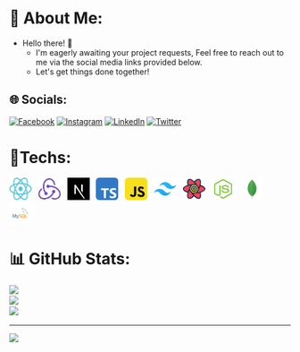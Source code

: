 # 💫 About Me:
- Hello there! 👋
    - I'm eagerly awaiting your project requests, Feel free to reach out to me via the social media links provided below.
    - Let's get things done together!


## 🌐 Socials:
[![Facebook](https://img.shields.io/badge/Facebook-%231877F2.svg?logo=Facebook&logoColor=white)](https://facebook.com/profile.php?id=100057711233366&mibextid=ZbWKwL) [![Instagram](https://img.shields.io/badge/Instagram-%23E4405F.svg?logo=Instagram&logoColor=white)](https://instagram.com/masih_developer) [![LinkedIn](https://img.shields.io/badge/LinkedIn-%230077B5.svg?logo=linkedin&logoColor=white)](https://linkedin.com/in/masih-abedini-70ab89236/) [![Twitter](https://img.shields.io/badge/Twitter-%231DA1F2.svg?logo=Twitter&logoColor=white)](https://twitter.com/masih_developer) 

# 🚀Techs:
<div class="hello">
    <img src="https://github.com/masih-developer/masih-developer/blob/main/techs/react.svg" alt="reactjs" width="40" height="40">
    &nbsp;
    <img src="https://github.com/masih-developer/masih-developer/blob/main/techs/redux.svg" alt="reduxjs" width="40" height="40">
    &nbsp;
    <img src="https://github.com/masih-developer/masih-developer/blob/main/techs/nextjs.jpg" alt="nextjs" width="40" height="40">
    &nbsp;
    <img src="https://github.com/masih-developer/masih-developer/blob/main/techs/typescript.svg" alt="typescript" width="40" height="40">
    &nbsp;
    <img src="https://github.com/masih-developer/masih-developer/blob/main/techs/javascript.svg" alt="javascript" width="40" height="40">
    &nbsp;
    <img src="https://github.com/masih-developer/masih-developer/blob/main/techs/tailwindcss.svg" alt="tailwindcss" width="40" height="40">
    &nbsp;
    <img src="https://github.com/masih-developer/masih-developer/blob/main/techs/tanstack-query.svg" alt="tanstack query" width="40" height="40">
    &nbsp;
    <img src="https://github.com/masih-developer/masih-developer/blob/main/techs/nodejs.svg" alt="nodejs" width="40" height="40">
    &nbsp;
    <img src="https://github.com/masih-developer/masih-developer/blob/main/techs/mongodb.svg" alt="mongodb" width="40" height="40">
    &nbsp;
    <img src="https://github.com/masih-developer/masih-developer/blob/main/techs/mysql.svg" alt="mysql" width="40" height="40">
</div>

# 📊 GitHub Stats:
![](https://github-readme-stats.vercel.app/api?username=masih-developer&theme=react&hide_border=false&include_all_commits=false&count_private=false)<br/>
![](https://github-readme-streak-stats.herokuapp.com/?user=masih-developer&theme=react&hide_border=false)<br/>
![](https://github-readme-stats.vercel.app/api/top-langs/?username=masih-developer&theme=react&hide_border=false&include_all_commits=false&count_private=false&layout=compact)

---
[![](https://visitcount.itsvg.in/api?id=masih-developer&icon=0&color=0)](https://visitcount.itsvg.in)

<!-- Proudly created with GPRM ( https://gprm.itsvg.in ) -->
